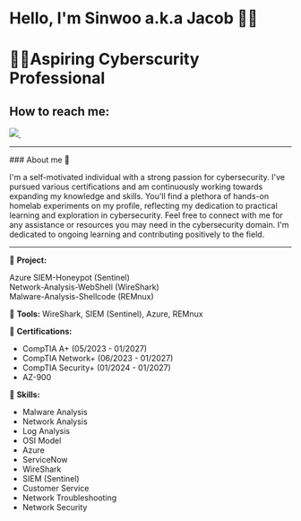 # Hello, I'm Sinwoo a.k.a Jacob 🙋‍♂️
<h1>👨‍💻Aspiring Cyberscurity Professional</h1>
<h2>How to reach me:</h2>
<a href="https://www.linkedin.com/in/sinwoo-lee-370a8a13a">
    <img src="https://img.shields.io/badge/linkedin-%230077B5.svg?&style=for-the-badge&logo=linkedin&logoColor=white" />
</a>&nbsp;&nbsp;&nbsp;&nbsp;

<hr>
### About me 📌

I'm a self-motivated individual with a strong passion for cybersecurity. I've pursued various certifications and am continuously working towards expanding my knowledge and skills. You'll find a plethora of hands-on homelab experiments on my profile, reflecting my dedication to practical learning and exploration in cybersecurity. Feel free to connect with me for any assistance or resources you may need in the cybersecurity domain. I'm dedicated to ongoing learning and contributing positively to the field.
<hr>

🚀 **Project:**

Azure SIEM-Honeypot (Sentinel)
<br>
Network-Analysis-WebShell (WireShark)
<br>
Malware-Analysis-Shellcode (REMnux)

🔧 **Tools:** 
WireShark, SIEM (Sentinel), Azure, REMnux

🏅 **Certifications:**
- CompTIA A+ (05/2023 - 01/2027)
- CompTIA Network+ (06/2023 - 01/2027)
- CompTIA Security+ (01/2024 - 01/2027)
- AZ-900

💼 **Skills:**
- Malware Analysis
- Network Analysis
- Log Analysis
- OSI Model
- Azure
- ServiceNow
- WireShark
- SIEM (Sentinel)
- Customer Service
- Network Troubleshooting
- Network Security
